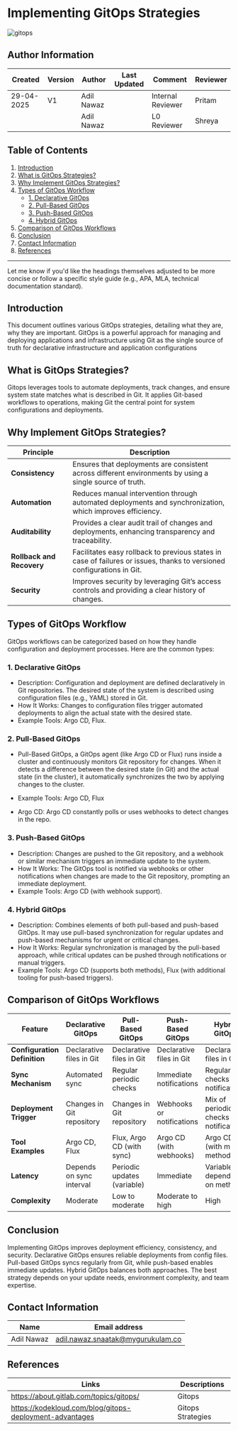 # Implementing GitOps Strategies
![gitops](https://github.com/user-attachments/assets/046e5925-39d3-4336-a6c7-fc2f9dfdc237)


##  **Author Information**
| Created     | Version | Author        | Last Updated       | Comment          | Reviewer         |
|-------------|---------|---------------|--------------------|------------------|------------------|
| 29-04-2025  | V1    | Adil Nawaz    |         | Internal Reviewer | Pritam    |
|             |       | Adil Nawaz    |          | L0 Reviewer      | Shreya           |

  

##  Table of Contents

1. [Introduction](#introduction)  
2. [What is GitOps Strategies?](#what-is-gitops-strategies)  
3. [Why Implement GitOps Strategies?](#why-implement-gitops-strategies)  
4. [Types of GitOps Workflow](#types-of-gitops-workflow)  
   - [1. Declarative GitOps](#1-declarative-gitops)  
   - [2. Pull-Based GitOps](#2-pull-based-gitops)  
   - [3. Push-Based GitOps](#3-push-based-gitops)  
   - [4. Hybrid GitOps](#4-hybrid-gitops)  
5. [Comparison of GitOps Workflows](#comparison-of-gitops-workflows)  
6. [Conclusion](#conclusion)  
7. [Contact Information](#contact-information)  
8. [References](#references)  

---

Let me know if you'd like the headings themselves adjusted to be more concise or follow a specific style guide (e.g., APA, MLA, technical documentation standard).

## Introduction
This document outlines various GitOps strategies, detailing what they are, why they are important.
GitOps is a powerful approach for managing and deploying applications and infrastructure using Git as the single source of truth for declarative infrastructure and application configurations 

## What is GitOps Strategies?
Gitops leverages tools to automate deployments, track changes, and ensure system state matches what is described in Git.
It applies Git-based workflows to operations, making Git the central point for system configurations and deployments. 


## Why Implement GitOps Strategies?
| **Principle**           | **Description**                                                                                                   |
|-------------------------|-------------------------------------------------------------------------------------------------------------------|
| **Consistency**         | Ensures that deployments are consistent across different environments by using a single source of truth.         |
| **Automation**          | Reduces manual intervention through automated deployments and synchronization, which improves efficiency.         |
| **Auditability**        | Provides a clear audit trail of changes and deployments, enhancing transparency and traceability.                |
| **Rollback and Recovery** | Facilitates easy rollback to previous states in case of failures or issues, thanks to versioned configurations in Git. |
| **Security**            | Improves security by leveraging Git’s access controls and providing a clear history of changes.                   |


## Types of GitOps Workflow
GitOps workflows can be categorized based on how they handle configuration and deployment processes. Here are the common types:

### 1. Declarative GitOps
-	Description: Configuration and deployment are defined declaratively in Git repositories. The desired state of the system is described using configuration files (e.g., YAML) stored in Git.
-	How It Works: Changes to configuration files trigger automated deployments to align the actual state with the desired state.
-	Example Tools: Argo CD, Flux.
### 2. Pull-Based GitOps

- Pull-Based GitOps, a GitOps agent (like Argo CD or Flux) runs inside a cluster and continuously monitors Git repository for changes. When it detects a difference between the desired state (in Git) and the actual state (in the cluster), it automatically synchronizes the two by applying changes to the cluster.

-	Example Tools: Argo CD,  Flux  
-	Argo CD: Argo CD constantly polls or uses webhooks to detect changes in the repo.
 
### 3. Push-Based GitOps
-	Description: Changes are pushed to the Git repository, and a webhook or similar mechanism triggers an immediate update to the system.
-	How It Works: The GitOps tool is notified via webhooks or other notifications when changes are made to the Git repository, prompting an immediate deployment.
-	Example Tools: Argo CD (with webhook support).
### 4. Hybrid GitOps
-	Description: Combines elements of both pull-based and push-based GitOps. It may use pull-based synchronization for regular updates and push-based mechanisms for urgent or critical changes.
-	How It Works: Regular synchronization is managed by the pull-based approach, while critical updates can be pushed through notifications or manual triggers.
-	Example Tools: Argo CD (supports both methods), Flux (with additional tooling for push-based triggers).

## Comparison of GitOps Workflows


| **Feature**              | **Declarative GitOps**                  | **Pull-Based GitOps**                    | **Push-Based GitOps**                     | **Hybrid GitOps**                        |
|--------------------------|-----------------------------------------|-----------------------------------------|------------------------------------------|-----------------------------------------|
| **Configuration Definition** | Declarative files in Git                | Declarative files in Git                | Declarative files in Git                 | Declarative files in Git                |
| **Sync Mechanism**       | Automated sync                           | Regular periodic checks                 | Immediate notifications                  | Regular checks + notifications          |
| **Deployment Trigger**   | Changes in Git repository                | Changes in Git repository               | Webhooks or notifications                | Mix of periodic checks and notifications |
| **Tool Examples**        | Argo CD, Flux                            | Flux, Argo CD (with sync)               | Argo CD (with webhooks)                  | Argo CD (with mixed methods)            |
| **Latency**              | Depends on sync interval                 | Periodic updates (variable)             | Immediate                                | Variable, depending on method           |
| **Complexity**           | Moderate                                 | Low to moderate                         | Moderate to high                         | High                                    |


## Conclusion

Implementing GitOps improves deployment efficiency, consistency, and security. Declarative GitOps ensures reliable deployments from config files. Pull-based GitOps syncs regularly from Git, while push-based enables immediate updates. Hybrid GitOps balances both approaches. The best strategy depends on your update needs, environment complexity, and team expertise.


## Contact Information

| Name | Email address|
|------|---------------------|
| Adil Nawaz | adil.nawaz.snaatak@mygurukulam.co |

## References

| Links | Descriptions|
|------|---------------------|
| https://about.gitlab.com/topics/gitops/ | Gitops |
| https://kodekloud.com/blog/gitops-deployment-advantages | Gitops Strategies |
